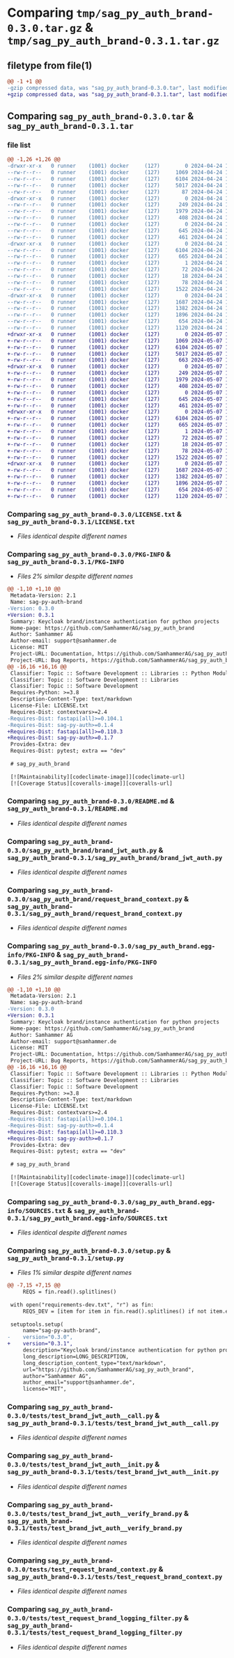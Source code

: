 # Comparing `tmp/sag_py_auth_brand-0.3.0.tar.gz` & `tmp/sag_py_auth_brand-0.3.1.tar.gz`

## filetype from file(1)

```diff
@@ -1 +1 @@
-gzip compressed data, was "sag_py_auth_brand-0.3.0.tar", last modified: Wed Apr 24 10:11:04 2024, max compression
+gzip compressed data, was "sag_py_auth_brand-0.3.1.tar", last modified: Tue May  7 12:45:17 2024, max compression
```

## Comparing `sag_py_auth_brand-0.3.0.tar` & `sag_py_auth_brand-0.3.1.tar`

### file list

```diff
@@ -1,26 +1,26 @@
-drwxr-xr-x   0 runner    (1001) docker     (127)        0 2024-04-24 10:11:04.915811 sag_py_auth_brand-0.3.0/
--rw-r--r--   0 runner    (1001) docker     (127)     1069 2024-04-24 10:11:01.000000 sag_py_auth_brand-0.3.0/LICENSE.txt
--rw-r--r--   0 runner    (1001) docker     (127)     6104 2024-04-24 10:11:04.915811 sag_py_auth_brand-0.3.0/PKG-INFO
--rw-r--r--   0 runner    (1001) docker     (127)     5017 2024-04-24 10:11:01.000000 sag_py_auth_brand-0.3.0/README.md
--rw-r--r--   0 runner    (1001) docker     (127)       87 2024-04-24 10:11:01.000000 sag_py_auth_brand-0.3.0/pyproject.toml
-drwxr-xr-x   0 runner    (1001) docker     (127)        0 2024-04-24 10:11:04.911811 sag_py_auth_brand-0.3.0/sag_py_auth_brand/
--rw-r--r--   0 runner    (1001) docker     (127)      249 2024-04-24 10:11:01.000000 sag_py_auth_brand-0.3.0/sag_py_auth_brand/__init__.py
--rw-r--r--   0 runner    (1001) docker     (127)     1979 2024-04-24 10:11:01.000000 sag_py_auth_brand-0.3.0/sag_py_auth_brand/brand_jwt_auth.py
--rw-r--r--   0 runner    (1001) docker     (127)      408 2024-04-24 10:11:01.000000 sag_py_auth_brand-0.3.0/sag_py_auth_brand/models.py
--rw-r--r--   0 runner    (1001) docker     (127)        0 2024-04-24 10:11:01.000000 sag_py_auth_brand-0.3.0/sag_py_auth_brand/py.typed
--rw-r--r--   0 runner    (1001) docker     (127)      645 2024-04-24 10:11:01.000000 sag_py_auth_brand-0.3.0/sag_py_auth_brand/request_brand_context.py
--rw-r--r--   0 runner    (1001) docker     (127)      461 2024-04-24 10:11:01.000000 sag_py_auth_brand-0.3.0/sag_py_auth_brand/request_brand_logging_filter.py
-drwxr-xr-x   0 runner    (1001) docker     (127)        0 2024-04-24 10:11:04.911811 sag_py_auth_brand-0.3.0/sag_py_auth_brand.egg-info/
--rw-r--r--   0 runner    (1001) docker     (127)     6104 2024-04-24 10:11:04.000000 sag_py_auth_brand-0.3.0/sag_py_auth_brand.egg-info/PKG-INFO
--rw-r--r--   0 runner    (1001) docker     (127)      665 2024-04-24 10:11:04.000000 sag_py_auth_brand-0.3.0/sag_py_auth_brand.egg-info/SOURCES.txt
--rw-r--r--   0 runner    (1001) docker     (127)        1 2024-04-24 10:11:04.000000 sag_py_auth_brand-0.3.0/sag_py_auth_brand.egg-info/dependency_links.txt
--rw-r--r--   0 runner    (1001) docker     (127)       72 2024-04-24 10:11:04.000000 sag_py_auth_brand-0.3.0/sag_py_auth_brand.egg-info/requires.txt
--rw-r--r--   0 runner    (1001) docker     (127)       18 2024-04-24 10:11:04.000000 sag_py_auth_brand-0.3.0/sag_py_auth_brand.egg-info/top_level.txt
--rw-r--r--   0 runner    (1001) docker     (127)       78 2024-04-24 10:11:04.915811 sag_py_auth_brand-0.3.0/setup.cfg
--rw-r--r--   0 runner    (1001) docker     (127)     1522 2024-04-24 10:11:01.000000 sag_py_auth_brand-0.3.0/setup.py
-drwxr-xr-x   0 runner    (1001) docker     (127)        0 2024-04-24 10:11:04.911811 sag_py_auth_brand-0.3.0/tests/
--rw-r--r--   0 runner    (1001) docker     (127)     1687 2024-04-24 10:11:01.000000 sag_py_auth_brand-0.3.0/tests/test_brand_jwt_auth__call.py
--rw-r--r--   0 runner    (1001) docker     (127)     1382 2024-04-24 10:11:01.000000 sag_py_auth_brand-0.3.0/tests/test_brand_jwt_auth__init.py
--rw-r--r--   0 runner    (1001) docker     (127)     1896 2024-04-24 10:11:01.000000 sag_py_auth_brand-0.3.0/tests/test_brand_jwt_auth__verify_brand.py
--rw-r--r--   0 runner    (1001) docker     (127)      654 2024-04-24 10:11:01.000000 sag_py_auth_brand-0.3.0/tests/test_request_brand_context.py
--rw-r--r--   0 runner    (1001) docker     (127)     1120 2024-04-24 10:11:01.000000 sag_py_auth_brand-0.3.0/tests/test_request_brand_logging_filter.py
+drwxr-xr-x   0 runner    (1001) docker     (127)        0 2024-05-07 12:45:17.840397 sag_py_auth_brand-0.3.1/
+-rw-r--r--   0 runner    (1001) docker     (127)     1069 2024-05-07 12:45:14.000000 sag_py_auth_brand-0.3.1/LICENSE.txt
+-rw-r--r--   0 runner    (1001) docker     (127)     6104 2024-05-07 12:45:17.840397 sag_py_auth_brand-0.3.1/PKG-INFO
+-rw-r--r--   0 runner    (1001) docker     (127)     5017 2024-05-07 12:45:14.000000 sag_py_auth_brand-0.3.1/README.md
+-rw-r--r--   0 runner    (1001) docker     (127)      663 2024-05-07 12:45:14.000000 sag_py_auth_brand-0.3.1/pyproject.toml
+drwxr-xr-x   0 runner    (1001) docker     (127)        0 2024-05-07 12:45:17.840397 sag_py_auth_brand-0.3.1/sag_py_auth_brand/
+-rw-r--r--   0 runner    (1001) docker     (127)      249 2024-05-07 12:45:14.000000 sag_py_auth_brand-0.3.1/sag_py_auth_brand/__init__.py
+-rw-r--r--   0 runner    (1001) docker     (127)     1979 2024-05-07 12:45:14.000000 sag_py_auth_brand-0.3.1/sag_py_auth_brand/brand_jwt_auth.py
+-rw-r--r--   0 runner    (1001) docker     (127)      408 2024-05-07 12:45:14.000000 sag_py_auth_brand-0.3.1/sag_py_auth_brand/models.py
+-rw-r--r--   0 runner    (1001) docker     (127)        0 2024-05-07 12:45:14.000000 sag_py_auth_brand-0.3.1/sag_py_auth_brand/py.typed
+-rw-r--r--   0 runner    (1001) docker     (127)      645 2024-05-07 12:45:14.000000 sag_py_auth_brand-0.3.1/sag_py_auth_brand/request_brand_context.py
+-rw-r--r--   0 runner    (1001) docker     (127)      461 2024-05-07 12:45:14.000000 sag_py_auth_brand-0.3.1/sag_py_auth_brand/request_brand_logging_filter.py
+drwxr-xr-x   0 runner    (1001) docker     (127)        0 2024-05-07 12:45:17.840397 sag_py_auth_brand-0.3.1/sag_py_auth_brand.egg-info/
+-rw-r--r--   0 runner    (1001) docker     (127)     6104 2024-05-07 12:45:17.000000 sag_py_auth_brand-0.3.1/sag_py_auth_brand.egg-info/PKG-INFO
+-rw-r--r--   0 runner    (1001) docker     (127)      665 2024-05-07 12:45:17.000000 sag_py_auth_brand-0.3.1/sag_py_auth_brand.egg-info/SOURCES.txt
+-rw-r--r--   0 runner    (1001) docker     (127)        1 2024-05-07 12:45:17.000000 sag_py_auth_brand-0.3.1/sag_py_auth_brand.egg-info/dependency_links.txt
+-rw-r--r--   0 runner    (1001) docker     (127)       72 2024-05-07 12:45:17.000000 sag_py_auth_brand-0.3.1/sag_py_auth_brand.egg-info/requires.txt
+-rw-r--r--   0 runner    (1001) docker     (127)       18 2024-05-07 12:45:17.000000 sag_py_auth_brand-0.3.1/sag_py_auth_brand.egg-info/top_level.txt
+-rw-r--r--   0 runner    (1001) docker     (127)       78 2024-05-07 12:45:17.840397 sag_py_auth_brand-0.3.1/setup.cfg
+-rw-r--r--   0 runner    (1001) docker     (127)     1522 2024-05-07 12:45:14.000000 sag_py_auth_brand-0.3.1/setup.py
+drwxr-xr-x   0 runner    (1001) docker     (127)        0 2024-05-07 12:45:17.840397 sag_py_auth_brand-0.3.1/tests/
+-rw-r--r--   0 runner    (1001) docker     (127)     1687 2024-05-07 12:45:14.000000 sag_py_auth_brand-0.3.1/tests/test_brand_jwt_auth__call.py
+-rw-r--r--   0 runner    (1001) docker     (127)     1382 2024-05-07 12:45:14.000000 sag_py_auth_brand-0.3.1/tests/test_brand_jwt_auth__init.py
+-rw-r--r--   0 runner    (1001) docker     (127)     1896 2024-05-07 12:45:14.000000 sag_py_auth_brand-0.3.1/tests/test_brand_jwt_auth__verify_brand.py
+-rw-r--r--   0 runner    (1001) docker     (127)      654 2024-05-07 12:45:14.000000 sag_py_auth_brand-0.3.1/tests/test_request_brand_context.py
+-rw-r--r--   0 runner    (1001) docker     (127)     1120 2024-05-07 12:45:14.000000 sag_py_auth_brand-0.3.1/tests/test_request_brand_logging_filter.py
```

### Comparing `sag_py_auth_brand-0.3.0/LICENSE.txt` & `sag_py_auth_brand-0.3.1/LICENSE.txt`

 * *Files identical despite different names*

### Comparing `sag_py_auth_brand-0.3.0/PKG-INFO` & `sag_py_auth_brand-0.3.1/PKG-INFO`

 * *Files 2% similar despite different names*

```diff
@@ -1,10 +1,10 @@
 Metadata-Version: 2.1
 Name: sag-py-auth-brand
-Version: 0.3.0
+Version: 0.3.1
 Summary: Keycloak brand/instance authentication for python projects
 Home-page: https://github.com/SamhammerAG/sag_py_auth_brand
 Author: Samhammer AG
 Author-email: support@samhammer.de
 License: MIT
 Project-URL: Documentation, https://github.com/SamhammerAG/sag_py_auth_brand
 Project-URL: Bug Reports, https://github.com/SamhammerAG/sag_py_auth_brand/issues
@@ -16,16 +16,16 @@
 Classifier: Topic :: Software Development :: Libraries :: Python Modules
 Classifier: Topic :: Software Development :: Libraries
 Classifier: Topic :: Software Development
 Requires-Python: >=3.8
 Description-Content-Type: text/markdown
 License-File: LICENSE.txt
 Requires-Dist: contextvars>=2.4
-Requires-Dist: fastapi[all]>=0.104.1
-Requires-Dist: sag-py-auth>=0.1.4
+Requires-Dist: fastapi[all]>=0.110.3
+Requires-Dist: sag-py-auth>=0.1.7
 Provides-Extra: dev
 Requires-Dist: pytest; extra == "dev"
 
 # sag_py_auth_brand
 
 [![Maintainability][codeclimate-image]][codeclimate-url]
 [![Coverage Status][coveralls-image]][coveralls-url]
```

### Comparing `sag_py_auth_brand-0.3.0/README.md` & `sag_py_auth_brand-0.3.1/README.md`

 * *Files identical despite different names*

### Comparing `sag_py_auth_brand-0.3.0/sag_py_auth_brand/brand_jwt_auth.py` & `sag_py_auth_brand-0.3.1/sag_py_auth_brand/brand_jwt_auth.py`

 * *Files identical despite different names*

### Comparing `sag_py_auth_brand-0.3.0/sag_py_auth_brand/request_brand_context.py` & `sag_py_auth_brand-0.3.1/sag_py_auth_brand/request_brand_context.py`

 * *Files identical despite different names*

### Comparing `sag_py_auth_brand-0.3.0/sag_py_auth_brand.egg-info/PKG-INFO` & `sag_py_auth_brand-0.3.1/sag_py_auth_brand.egg-info/PKG-INFO`

 * *Files 2% similar despite different names*

```diff
@@ -1,10 +1,10 @@
 Metadata-Version: 2.1
 Name: sag-py-auth-brand
-Version: 0.3.0
+Version: 0.3.1
 Summary: Keycloak brand/instance authentication for python projects
 Home-page: https://github.com/SamhammerAG/sag_py_auth_brand
 Author: Samhammer AG
 Author-email: support@samhammer.de
 License: MIT
 Project-URL: Documentation, https://github.com/SamhammerAG/sag_py_auth_brand
 Project-URL: Bug Reports, https://github.com/SamhammerAG/sag_py_auth_brand/issues
@@ -16,16 +16,16 @@
 Classifier: Topic :: Software Development :: Libraries :: Python Modules
 Classifier: Topic :: Software Development :: Libraries
 Classifier: Topic :: Software Development
 Requires-Python: >=3.8
 Description-Content-Type: text/markdown
 License-File: LICENSE.txt
 Requires-Dist: contextvars>=2.4
-Requires-Dist: fastapi[all]>=0.104.1
-Requires-Dist: sag-py-auth>=0.1.4
+Requires-Dist: fastapi[all]>=0.110.3
+Requires-Dist: sag-py-auth>=0.1.7
 Provides-Extra: dev
 Requires-Dist: pytest; extra == "dev"
 
 # sag_py_auth_brand
 
 [![Maintainability][codeclimate-image]][codeclimate-url]
 [![Coverage Status][coveralls-image]][coveralls-url]
```

### Comparing `sag_py_auth_brand-0.3.0/sag_py_auth_brand.egg-info/SOURCES.txt` & `sag_py_auth_brand-0.3.1/sag_py_auth_brand.egg-info/SOURCES.txt`

 * *Files identical despite different names*

### Comparing `sag_py_auth_brand-0.3.0/setup.py` & `sag_py_auth_brand-0.3.1/setup.py`

 * *Files 1% similar despite different names*

```diff
@@ -7,15 +7,15 @@
     REQS = fin.read().splitlines()
 
 with open("requirements-dev.txt", "r") as fin:
     REQS_DEV = [item for item in fin.read().splitlines() if not item.endswith(".txt")]
 
 setuptools.setup(
     name="sag-py-auth-brand",
-    version="0.3.0",
+    version="0.3.1",
     description="Keycloak brand/instance authentication for python projects",
     long_description=LONG_DESCRIPTION,
     long_description_content_type="text/markdown",
     url="https://github.com/SamhammerAG/sag_py_auth_brand",
     author="Samhammer AG",
     author_email="support@samhammer.de",
     license="MIT",
```

### Comparing `sag_py_auth_brand-0.3.0/tests/test_brand_jwt_auth__call.py` & `sag_py_auth_brand-0.3.1/tests/test_brand_jwt_auth__call.py`

 * *Files identical despite different names*

### Comparing `sag_py_auth_brand-0.3.0/tests/test_brand_jwt_auth__init.py` & `sag_py_auth_brand-0.3.1/tests/test_brand_jwt_auth__init.py`

 * *Files identical despite different names*

### Comparing `sag_py_auth_brand-0.3.0/tests/test_brand_jwt_auth__verify_brand.py` & `sag_py_auth_brand-0.3.1/tests/test_brand_jwt_auth__verify_brand.py`

 * *Files identical despite different names*

### Comparing `sag_py_auth_brand-0.3.0/tests/test_request_brand_context.py` & `sag_py_auth_brand-0.3.1/tests/test_request_brand_context.py`

 * *Files identical despite different names*

### Comparing `sag_py_auth_brand-0.3.0/tests/test_request_brand_logging_filter.py` & `sag_py_auth_brand-0.3.1/tests/test_request_brand_logging_filter.py`

 * *Files identical despite different names*


